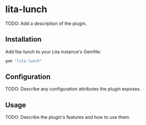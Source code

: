 # lita-lunch

TODO: Add a description of the plugin.

## Installation

Add lita-lunch to your Lita instance's Gemfile:

``` ruby
gem "lita-lunch"
```

## Configuration

TODO: Describe any configuration attributes the plugin exposes.

## Usage

TODO: Describe the plugin's features and how to use them.
